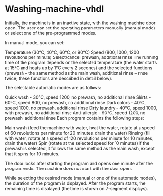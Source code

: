 # Washing-machine-vhdl
Initially, the machine is in an inactive state, with the washing machine door open. The user can set the operating parameters manually (manual mode) or select one of the pre-programmed modes.

In manual mode, you can set:

Temperature (30°C, 40°C, 60°C, or 90°C)
Speed (800, 1000, 1200 revolutions per minute)
Select/cancel prewash, additional rinse
The running time of the program depends on the selected temperature (the water starts at 15°C and heats up by 1°C every 2 seconds) and the selected functions (prewash – the same method as the main wash, additional rinse – rinse twice; these functions are described in detail below).

The selectable automatic modes are as follows:

Quick wash - 30°C, speed 1200, no prewash, no additional rinse
Shirts - 60°C, speed 800, no prewash, no additional rinse
Dark colors - 40°C, speed 1000, no prewash, additional rinse
Dirty laundry - 40°C, speed 1000, with prewash, no additional rinse
Anti-allergic - 90°C, speed 1200, no prewash, additional rinse
Each program contains the following steps:

Main wash (feed the machine with water, heat the water, rotate at a speed of 60 revolutions per minute for 20 minutes, drain the water)
Rinsing (fill with water, rotate at a speed of 120 revolutions per minute for 10 minutes, drain the water)
Spin (rotate at the selected speed for 10 minutes)
If the prewash is selected, it follows the same method as the main wash, except that it spins for 10 minutes.

The door locks after starting the program and opens one minute after the program ends. The machine does not start with the door open.

While selecting the desired mode (manual or one of the automatic modes), the duration of the program is displayed. After the program starts, the remaining time is displayed (the time is shown on 7-segment displays).






